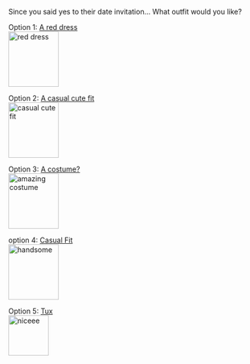 Since you said yes to their date invitation...
What outfit would you like?

Option 1: [A red dress](good.md) <br>
<img src="https://cdn.shopify.com/s/files/1/0576/4893/products/Perfect_Date_Dress_Red_XB_Shot15_016_grande_50459e27-015e-49fe-a4d9-a608b6efca70_grande.jpg?v=1559173700"
alt="red dress" style="width:100px;height:110px;">

Option 2: [A casual cute fit](good.md) <br>
<img src="https://cdn2-www.thefashionspot.com/assets/uploads/gallery/dove-first-date-outfits/sweater-dove-first-date.jpg" alt="casual cute fit" style="width:100px;height:110px;">

Option 3: [A costume?](good.md) <br>
<img src="https://cdn.costumewall.com/halloween-costume-contest/wp-content/uploads/2018/10/IMG_20181020_085726-0-1024x1381.jpg" alt="amazing costume" style="width:100px;height:110px;">

option 4: [Casual Fit](good.md) <br>
<img src="https://i.pinimg.com/originals/71/f5/c2/71f5c201902a0470e5c38dd7676f0585.jpg" alt="handsome" style="width:100px;height:110px;">

Option 5: [Tux](good.md) <br>
<img src="https://i.pinimg.com/originals/d2/1f/0b/d21f0b2ebe0972ecbd5b8e5c21756e5b.jpg" alt="niceee" style="width:80px;height:80px;">